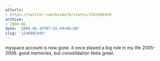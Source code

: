 ```yaml
---
alturls:
- https://twitter.com/bismark/status/2341066459
archive:
- 2009-06
date: '2009-06-26T07:55:49+00:00'
slug: '1246002949'
---
```


myspace account is now gone. it once played a big role in my life 2005-2006.  good memories, but consolidation feels great.

